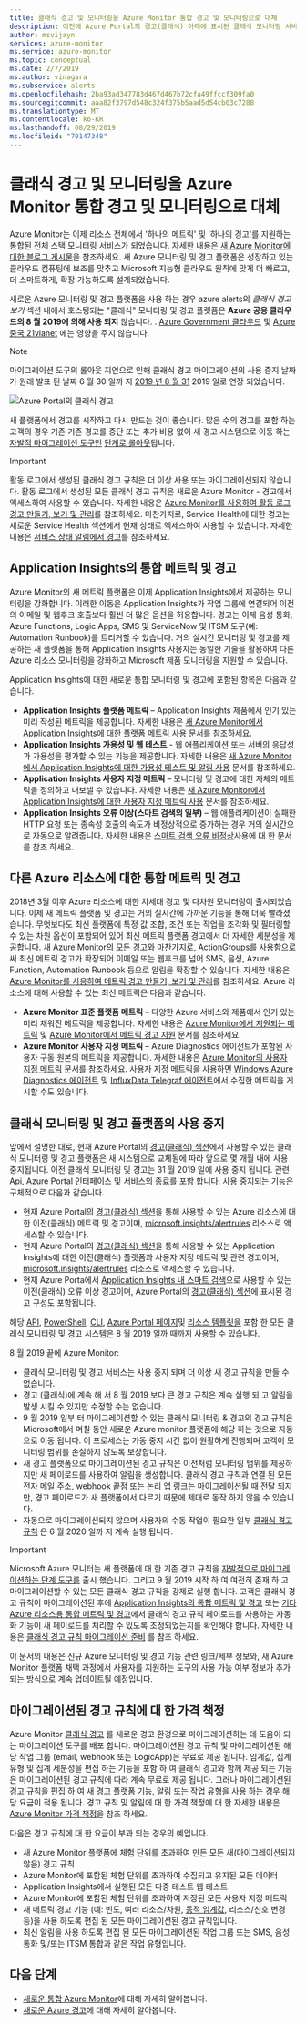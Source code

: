 ```yaml
---
title: 클래식 경고 및 모니터링을 Azure Monitor 통합 경고 및 모니터링으로 대체
description: 이전에 Azure Portal의 경고(클래식) 아래에 표시된 클래식 모니터링 서비스 및 기능의 사용 중지에 대한 개요입니다. 클래식 경고 및 모니터링에는 Azure 리소스에 대한 클래식 메트릭 경고, Application Insights에 대한 클래식 메트릭 경고, Application Insights에 대한 클래식 웹 테스트 경고, Application Insights에 대한 클래식 사용자 지정 메트릭 기반 경고 및 Application Insights SmartDetection v1에 대한 클래식 경고가 포함되어 있습니다.
author: msvijayn
services: azure-monitor
ms.service: azure-monitor
ms.topic: conceptual
ms.date: 2/7/2019
ms.author: vinagara
ms.subservice: alerts
ms.openlocfilehash: 2ba93ad347783d467d467b72cfa49ffccf309fa0
ms.sourcegitcommit: aaa82f3797d548c324f375b5aad5d54cb03c7288
ms.translationtype: MT
ms.contentlocale: ko-KR
ms.lasthandoff: 08/29/2019
ms.locfileid: "70147348"
---
```

# <a name="unified-alerting--monitoring-in-azure-monitor-replaces-classic-alerting--monitoring"></a>클래식 경고 및 모니터링을 Azure Monitor 통합 경고 및 모니터링으로 대체

Azure Monitor는 이제 리소스 전체에서 '하나의 메트릭' 및 '하나의 경고'를 지원하는 통합된 전체 스택 모니터링 서비스가 되었습니다. 자세한 내용은 [새 Azure Monitor에 대한 블로그 게시물](https://azure.microsoft.com/blog/new-full-stack-monitoring-capabilities-in-azure-monitor/)을 참조하세요. 새 Azure 모니터링 및 경고 플랫폼은 성장하고 있는 클라우드 컴퓨팅에 보조를 맞추고 Microsoft 지능형 클라우드 원칙에 맞게 더 빠르고, 더 스마트하게, 확장 가능하도록 설계되었습니다. 

새로운 Azure 모니터링 및 경고 플랫폼을 사용 하는 경우 azure alerts의 *클래식 경고 보기* 섹션 내에서 호스팅되는 "클래식" 모니터링 및 경고 플랫폼은 **Azure 공용 클라우드의 8 월 2019에 의해 사용 되지** 않습니다. . [Azure Government 클라우드](../../azure-government/documentation-government-welcome.md) 및 [Azure 중국 21vianet](https://docs.azure.cn/) 에는 영향을 주지 않습니다.

> [!NOTE]
> 마이그레이션 도구의 롤아웃 지연으로 인해 클래식 경고 마이그레이션의 사용 중지 날짜가 원래 발표 된 날짜 6 월 30 일까 지 [2019 년 8 월 31](https://azure.microsoft.com/updates/azure-monitor-classic-alerts-retirement-date-extended-to-august-31st-2019/) 2019 일로 연장 되었습니다.

 ![Azure Portal의 클래식 경고](media/monitoring-classic-retirement/monitor-alert-screen2.png) 

새 플랫폼에서 경고를 시작하고 다시 만드는 것이 좋습니다. 많은 수의 경고를 포함 하는 고객의 경우 기존 기존 경고를 중단 또는 추가 비용 없이 새 경고 시스템으로 이동 하는 [자발적 마이그레이션 도구인](alerts-using-migration-tool.md) [단계로 롤아웃](alerts-understand-migration.md#rollout-phases)됩니다.

> [!IMPORTANT]
> 활동 로그에서 생성된 클래식 경고 규칙은 더 이상 사용 또는 마이그레이션되지 않습니다. 활동 로그에서 생성된 모든 클래식 경고 규칙은 새로운 Azure Monitor - 경고에서 액세스하여 사용할 수 있습니다. 자세한 내용은 [Azure Monitor를 사용하여 활동 로그 경고 만들기, 보기 및 관리](../../azure-monitor/platform/alerts-activity-log.md)를 참조하세요. 마찬가지로, Service Health에 대한 경고는 새로운 Service Health 섹션에서 현재 상태로 액세스하여 사용할 수 있습니다. 자세한 내용은 [서비스 상태 알림에서 경고](../../azure-monitor/platform/alerts-activity-log-service-notifications.md)를 참조하세요.

## <a name="unified-metrics-and-alerts-in-application-insights"></a>Application Insights의 통합 메트릭 및 경고

Azure Monitor의 새 메트릭 플랫폼은 이제 Application Insights에서 제공하는 모니터링을 강화합니다. 이러한 이동은 Application Insights가 작업 그룹에 연결되어 이전의 이메일 및 웹후크 호출보다 훨씬 더 많은 옵션을 허용합니다. 경고는 이제 음성 통화, Azure Functions, Logic Apps, SMS 및 ServiceNow 및 ITSM 도구(예: Automation Runbook)를 트리거할 수 있습니다. 거의 실시간 모니터링 및 경고를 제공하는 새 플랫폼을 통해 Application Insights 사용자는 동일한 기술을 활용하여 다른 Azure 리소스 모니터링을 강화하고 Microsoft 제품 모니터링을 지원할 수 있습니다.

Application Insights에 대한 새로운 통합 모니터링 및 경고에 포함된 항목은 다음과 같습니다.

- **Application Insights 플랫폼 메트릭** – Application Insights 제품에서 인기 있는 미리 작성된 메트릭을 제공합니다. 자세한 내용은 [새 Azure Monitor에서 Application Insights에 대한 플랫폼 메트릭 사용](../../azure-monitor/app/pre-aggregated-metrics-log-metrics.md#pre-aggregated-metrics) 문서를 참조하세요.
- **Application Insights 가용성 및 웹 테스트** - 웹 애플리케이션 또는 서버의 응답성과 가용성을 평가할 수 있는 기능을 제공합니다. 자세한 내용은 [새 Azure Monitor에서 Application Insights에 대한 가용성 테스트 및 알림 사용](../../azure-monitor/app/monitor-web-app-availability.md) 문서를 참조하세요.
- **Application Insights 사용자 지정 메트릭** – 모니터링 및 경고에 대한 자체의 메트릭을 정의하고 내보낼 수 있습니다. 자세한 내용은 [새 Azure Monitor에서 Application Insights에 대한 사용자 지정 메트릭 사용](../../azure-monitor/app/pre-aggregated-metrics-log-metrics.md#custom-metrics-dimensions-and-pre-aggregation) 문서를 참조하세요.
- **Application Insights 오류 이상(스마트 검색의 일부)** – 웹 애플리케이션이 실패한 HTTP 요청 또는 종속성 호출의 속도가 비정상적으로 증가하는 경우 거의 실시간으로 자동으로 알려줍니다. 자세한 내용은 [스마트 검색 오류 비정상](https://docs.microsoft.com/azure/azure-monitor/app/proactive-failure-diagnostics)사용에 대 한 문서를 참조 하세요.

## <a name="unified-metrics-and-alerts-for-other-azure-resources"></a>다른 Azure 리소스에 대한 통합 메트릭 및 경고

2018년 3월 이후 Azure 리소스에 대한 차세대 경고 및 다차원 모니터링이 출시되었습니다. 이제 새 메트릭 플랫폼 및 경고는 거의 실시간에 가까운 기능을 통해 더욱 빨라졌습니다. 무엇보다도 최신 플랫폼에 특정 값 조합, 조건 또는 작업을 조각화 및 필터링할 수 있는 차원 옵션이 포함되어 있어 최신 메트릭 플랫폼 경고에서 더 자세한 세분성을 제공합니다. 새 Azure Monitor의 모든 경고와 마찬가지로, ActionGroups를 사용함으로써 최신 메트릭 경고가 확장되어 이메일 또는 웹후크를 넘어 SMS, 음성, Azure Function, Automation Runbook 등으로 알림을 확장할 수 있습니다. 자세한 내용은 [Azure Monitor를 사용하여 메트릭 경고 만들기, 보기 및 관리](../../azure-monitor/platform/alerts-metric.md)를 참조하세요.
Azure 리소스에 대해 사용할 수 있는 최신 메트릭은 다음과 같습니다.

- **Azure Monitor 표준 플랫폼 메트릭** – 다양한 Azure 서비스와 제품에서 인기 있는 미리 채워진 메트릭을 제공합니다. 자세한 내용은 [Azure Monitor에서 지원되는 메트릭](../../azure-monitor/platform/alerts-metric-near-real-time.md#metrics-and-dimensions-supported) 및 [Azure Monitor에서 메트릭 경고 지원](../../azure-monitor/platform/alerts-metric-overview.md#supported-resource-types-for-metric-alerts) 문서를 참조하세요.
- **Azure Monitor 사용자 지정 메트릭** – Azure Diagnostics 에이전트가 포함된 사용자 구동 원본의 메트릭을 제공합니다. 자세한 내용은 [Azure Monitor의 사용자 지정 메트릭](../../azure-monitor/platform/metrics-custom-overview.md) 문서를 참조하세요. 사용자 지정 메트릭을 사용하면 [Windows Azure Diagnostics 에이전트](../../azure-monitor/platform/collect-custom-metrics-guestos-resource-manager-vm.md) 및 [InfluxData Telegraf 에이전트](../../azure-monitor/platform/collect-custom-metrics-linux-telegraf.md)에서 수집한 메트릭을 게시할 수도 있습니다.

## <a name="retirement-of-classic-monitoring-and-alerting-platform"></a>클래식 모니터링 및 경고 플랫폼의 사용 중지

앞에서 설명한 대로, 현재 Azure Portal의 [경고(클래식) 섹션](../../azure-monitor/platform/alerts-classic.overview.md)에서 사용할 수 있는 클래식 모니터링 및 경고 플랫폼은 새 시스템으로 교체됨에 따라 앞으로 몇 개월 내에 사용 중지됩니다.
이전 클래식 모니터링 및 경고는 31 월 2019 일에 사용 중지 됩니다. 관련 Api, Azure Portal 인터페이스 및 서비스의 종료를 포함 합니다. 사용 중지되는 기능은 구체적으로 다음과 같습니다.

- 현재 Azure Portal의 [경고(클래식) 섹션](../../azure-monitor/platform/alerts-classic.overview.md)을 통해 사용할 수 있는 Azure 리소스에 대한 이전(클래식) 메트릭 및 경고이며, [microsoft.insights/alertrules](https://docs.microsoft.com/rest/api/monitor/alertrules) 리소스로 액세스할 수 있습니다.
- 현재 Azure Portal의 [경고(클래식) 섹션](../../azure-monitor/platform/alerts-classic.overview.md)을 통해 사용할 수 있는 Application Insights에 대한 이전(클래식) 플랫폼과 사용자 지정 메트릭 및 관련 경고이며, [microsoft.insights/alertrules](https://docs.microsoft.com/rest/api/monitor/alertrules) 리소스로 액세스할 수 있습니다.
- 현재 Azure Porta에서 [Application Insights 내 스마트 검색](../../azure-monitor/app/proactive-diagnostics.md)으로 사용할 수 있는 이전(클래식) 오류 이상 경고이며, Azure Portal의 [경고(클래식) 섹션](../../azure-monitor/platform/alerts-classic.overview.md)에 표시된 경고 구성도 포함됩니다.

해당 [API](https://msdn.microsoft.com/library/azure/dn931945.aspx), [PowerShell](../../azure-monitor/platform/alerts-classic-portal.md), [CLI](../../azure-monitor/platform/alerts-classic-portal.md), [Azure Portal 페이지](../../azure-monitor/platform/alerts-classic-portal.md)및 [리소스 템플릿을](../../azure-monitor/platform/alerts-enable-template.md) 포함 한 모든 클래식 모니터링 및 경고 시스템은 8 월 2019 일까 때까지 사용할 수 있습니다. 

8 월 2019 끝에 Azure Monitor:

- 클래식 모니터링 및 경고 서비스는 사용 중지 되며 더 이상 새 경고 규칙을 만들 수 없습니다.
- 경고 (클래식)에 계속 해 서 8 월 2019 보다 큰 경고 규칙은 계속 실행 되 고 알림을 발생 시킬 수 있지만 수정할 수는 없습니다.
- 9 월 2019 일부 터 마이그레이션할 수 있는 클래식 모니터링 & 경고의 경고 규칙은 Microsoft에서 며칠 동안 새로운 Azure monitor 플랫폼에 해당 하는 것으로 자동으로 이동 됩니다. 이 프로세스는 가동 중지 시간 없이 원활하게 진행되며 고객이 모니터링 범위를 손실하지 않도록 보장합니다.
- 새 경고 플랫폼으로 마이그레이션된 경고 규칙은 이전처럼 모니터링 범위를 제공하지만 새 페이로드를 사용하여 알림을 생성합니다. 클래식 경고 규칙과 연결 된 모든 전자 메일 주소, webhook 끝점 또는 논리 앱 링크는 마이그레이션될 때 전달 되지만, 경고 페이로드가 새 플랫폼에서 다르기 때문에 제대로 동작 하지 않을 수 있습니다.
- 자동으로 마이그레이션되지 않으며 사용자의 수동 작업이 필요한 일부 [클래식 경고 규칙](alerts-understand-migration.md#classic-alert-rules-that-will-not-be-migrated) 은 6 월 2020 일까 지 계속 실행 됩니다.

> [!IMPORTANT]
> Microsoft Azure 모니터는 새 플랫폼에 대 한 기존 경고 규칙을 [자발적으로 마이그레이션하는 단계 도구를](alerts-using-migration-tool.md) 출시 했습니다. 그리고 9 월 2019 시작 하 여 여전히 존재 하 고 마이그레이션할 수 있는 모든 클래식 경고 규칙을 강제로 실행 합니다. 고객은 클래식 경고 규칙이 마이그레이션된 후에 [Application Insights의 통합 메트릭 및 경고](#unified-metrics-and-alerts-in-application-insights) 또는 [기타 Azure 리소스용 통합 메트릭 및 경고](#unified-metrics-and-alerts-for-other-azure-resources)에서 클래식 경고 규칙 페이로드를 사용하는 자동화 기능이 새 페이로드를 처리할 수 있도록 조정되었는지를 확인해야 합니다. 자세한 내용은 [클래식 경고 규칙 마이그레이션 준비](alerts-prepare-migration.md) 를 참조 하세요.

이 문서의 내용은 신규 Azure 모니터링 및 경고 기능 관련 링크/세부 정보와, 새 Azure Monitor 플랫폼 채택 과정에서 사용자를 지원하는 도구의 사용 가능 여부 정보가 추가되는 방식으로 계속 업데이트될 예정입니다.

## <a name="pricing-for-migrated-alert-rules"></a>마이그레이션된 경고 규칙에 대 한 가격 책정

Azure Monitor [클래식 경고](../../azure-monitor/platform/alerts-classic.overview.md) 를 새로운 경고 환경으로 마이그레이션하는 데 도움이 되는 마이그레이션 도구를 배포 합니다. 마이그레이션된 경고 규칙 및 마이그레이션된 해당 작업 그룹 (email, webhook 또는 LogicApp)은 무료로 제공 됩니다. 임계값, 집계 유형 및 집계 세분성을 편집 하는 기능을 포함 하 여 클래식 경고와 함께 제공 되는 기능은 마이그레이션된 경고 규칙에 따라 계속 무료로 제공 됩니다. 그러나 마이그레이션된 경고 규칙을 편집 하 여 새 경고 플랫폼 기능, 알림 또는 작업 유형을 사용 하는 경우 해당 요금이 적용 됩니다. 경고 규칙 및 알림에 대 한 가격 책정에 대 한 자세한 내용은 [Azure Monitor 가격 책정](https://azure.microsoft.com/pricing/details/monitor/)을 참조 하세요.

다음은 경고 규칙에 대 한 요금이 부과 되는 경우의 예입니다.

- 새 Azure Monitor 플랫폼에 체험 단위를 초과하여 만든 모든 새(마이그레이션되지 않음) 경고 규칙
- Azure Monitor에 포함된 체험 단위를 초과하여 수집되고 유지된 모든 데이터
- Application Insights에서 실행된 모든 다중 테스트 웹 테스트
- Azure Monitor에 포함된 체험 단위를 초과하여 저장된 모든 사용자 지정 메트릭
- 새 메트릭 경고 기능 (예: 빈도, 여러 리소스/차원, [동적 임계값](alerts-dynamic-thresholds.md), 리소스/신호 변경 등)을 사용 하도록 편집 된 모든 마이그레이션된 경고 규칙입니다.
- 최신 알림을 사용 하도록 편집 된 모든 마이그레이션된 작업 그룹 또는 SMS, 음성 통화 및/또는 ITSM 통합과 같은 작업 유형입니다.

## <a name="next-steps"></a>다음 단계

* [새로운 통합 Azure Monitor](../../azure-monitor/overview.md)에 대해 자세히 알아봅니다.
* [새로운 Azure 경고](../../azure-monitor/platform/alerts-overview.md)에 대해 자세히 알아봅니다.
